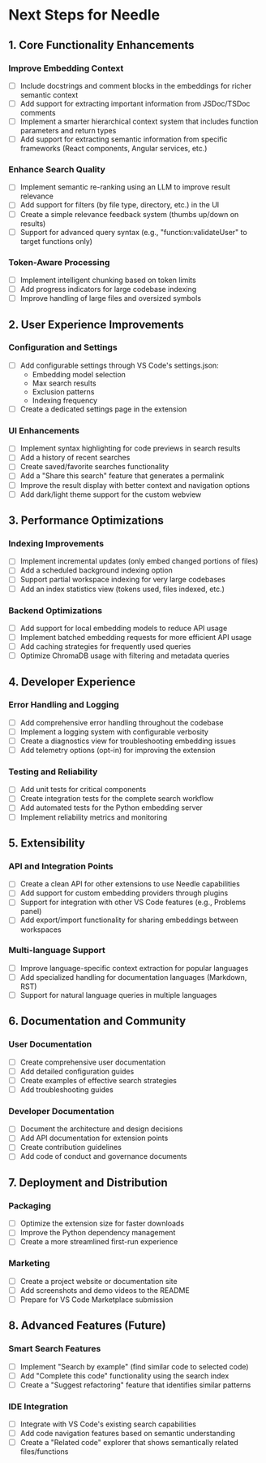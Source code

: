 # Next Steps for Needle

## 1. Core Functionality Enhancements

### Improve Embedding Context
- [ ] Include docstrings and comment blocks in the embeddings for richer semantic context
- [ ] Add support for extracting important information from JSDoc/TSDoc comments
- [ ] Implement a smarter hierarchical context system that includes function parameters and return types
- [ ] Add support for extracting semantic information from specific frameworks (React components, Angular services, etc.)

### Enhance Search Quality
- [ ] Implement semantic re-ranking using an LLM to improve result relevance
- [ ] Add support for filters (by file type, directory, etc.) in the UI
- [ ] Create a simple relevance feedback system (thumbs up/down on results)
- [ ] Support for advanced query syntax (e.g., "function:validateUser" to target functions only)

### Token-Aware Processing
- [ ] Implement intelligent chunking based on token limits
- [ ] Add progress indicators for large codebase indexing
- [ ] Improve handling of large files and oversized symbols

## 2. User Experience Improvements

### Configuration and Settings
- [ ] Add configurable settings through VS Code's settings.json:
  - Embedding model selection
  - Max search results
  - Exclusion patterns
  - Indexing frequency
- [ ] Create a dedicated settings page in the extension

### UI Enhancements
- [ ] Implement syntax highlighting for code previews in search results
- [ ] Add a history of recent searches
- [ ] Create saved/favorite searches functionality
- [ ] Add a "Share this search" feature that generates a permalink
- [ ] Improve the result display with better context and navigation options
- [ ] Add dark/light theme support for the custom webview

## 3. Performance Optimizations

### Indexing Improvements
- [ ] Implement incremental updates (only embed changed portions of files)
- [ ] Add a scheduled background indexing option
- [ ] Support partial workspace indexing for very large codebases
- [ ] Add an index statistics view (tokens used, files indexed, etc.)

### Backend Optimizations
- [ ] Add support for local embedding models to reduce API usage
- [ ] Implement batched embedding requests for more efficient API usage
- [ ] Add caching strategies for frequently used queries
- [ ] Optimize ChromaDB usage with filtering and metadata queries

## 4. Developer Experience

### Error Handling and Logging
- [ ] Add comprehensive error handling throughout the codebase
- [ ] Implement a logging system with configurable verbosity
- [ ] Create a diagnostics view for troubleshooting embedding issues
- [ ] Add telemetry options (opt-in) for improving the extension

### Testing and Reliability
- [ ] Add unit tests for critical components
- [ ] Create integration tests for the complete search workflow
- [ ] Add automated tests for the Python embedding server
- [ ] Implement reliability metrics and monitoring

## 5. Extensibility

### API and Integration Points
- [ ] Create a clean API for other extensions to use Needle capabilities
- [ ] Add support for custom embedding providers through plugins
- [ ] Support for integration with other VS Code features (e.g., Problems panel)
- [ ] Add export/import functionality for sharing embeddings between workspaces

### Multi-language Support
- [ ] Improve language-specific context extraction for popular languages
- [ ] Add specialized handling for documentation languages (Markdown, RST)
- [ ] Support for natural language queries in multiple languages

## 6. Documentation and Community

### User Documentation
- [ ] Create comprehensive user documentation
- [ ] Add detailed configuration guides
- [ ] Create examples of effective search strategies
- [ ] Add troubleshooting guides

### Developer Documentation
- [ ] Document the architecture and design decisions
- [ ] Add API documentation for extension points
- [ ] Create contribution guidelines
- [ ] Add code of conduct and governance documents

## 7. Deployment and Distribution

### Packaging
- [ ] Optimize the extension size for faster downloads
- [ ] Improve the Python dependency management
- [ ] Create a more streamlined first-run experience

### Marketing
- [ ] Create a project website or documentation site
- [ ] Add screenshots and demo videos to the README
- [ ] Prepare for VS Code Marketplace submission

## 8. Advanced Features (Future)

### Smart Search Features
- [ ] Implement "Search by example" (find similar code to selected code)
- [ ] Add "Complete this code" functionality using the search index
- [ ] Create a "Suggest refactoring" feature that identifies similar patterns

### IDE Integration
- [ ] Integrate with VS Code's existing search capabilities
- [ ] Add code navigation features based on semantic understanding
- [ ] Create a "Related code" explorer that shows semantically related files/functions